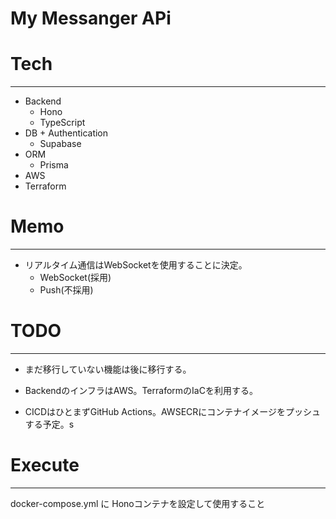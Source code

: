 
# My Messanger APi

# Tech
---

- Backend
  - Hono
  - TypeScript
- DB + Authentication
  - Supabase
- ORM
  - Prisma
- AWS
- Terraform

# Memo
---

- リアルタイム通信はWebSocketを使用することに決定。
  - WebSocket(採用)
  - Push(不採用)

# TODO
---

- まだ移行していない機能は後に移行する。

- BackendのインフラはAWS。TerraformのIaCを利用する。

- CICDはひとまずGitHub Actions。AWSECRにコンテナイメージをプッシュする予定。s

# Execute
---

docker-compose.yml に Honoコンテナを設定して使用すること
